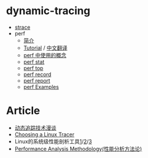 # dynamic-tracing

- [strace](doc/strace.md)
- perf
	- [简介](doc/perf_main_page.md)
	- [Tutorial](https://perf.wiki.kernel.org/index.php/Tutorial) / [中文翻译](doc/perf_tutorial_cn.md)
	- [perf 中使用的概念](doc/perf_concept.md)
	- [perf stat](doc/perf_stat.md)
	- [perf top](doc/perf_top.md)
	- [perf record](doc/perf_record.md)
	- [perf report](doc/perf_report.md)
	- [perf Examples](http://www.brendangregg.com/perf.html)

# Article
- [动态追踪技术漫谈](doc/dynamic_tracing.md)
- [Choosing a Linux Tracer](http://www.brendangregg.com/blog/2015-07-08/choosing-a-linux-tracer.html)
- Linux的系统级性能剖析工具[1](http://files.cnblogs.com/files/jiayy/Linux的系统级性能剖析工具-perf-1.pdf)/[2](http://files.cnblogs.com/files/jiayy/Linux的系统级性能剖析工具-perf-2.pdf)/[3](http://files.cnblogs.com/files/jiayy/Linux的系统级性能剖析工具-perf-3.pdf)
- [Performance Analysis Methodology(性能分析方法论)](http://www.brendangregg.com/methodology.html)
